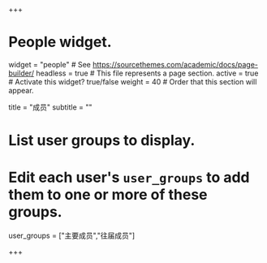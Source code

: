 +++
# People widget.
widget = "people"  # See https://sourcethemes.com/academic/docs/page-builder/
headless = true  # This file represents a page section.
active = true  # Activate this widget? true/false
weight = 40  # Order that this section will appear.

title = "成员"
subtitle = ""

# List user groups to display.
#   Edit each user's `user_groups` to add them to one or more of these groups.
user_groups = ["主要成员","往届成员"]
    
+++
